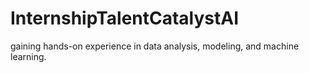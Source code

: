 # InternshipTalentCatalystAI
gaining hands-on experience in data analysis, modeling, and machine learning.
